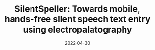 ---
title: "SilentSpeller: Towards mobile, hands-free silent speech text entry using electropalatography"
collection: publications
date: 2022-04-30
venue: 'Proceedings of the 2022 CHI Conference on Human Factors in Computing Systems'
paperurl: 'https://doi.org/10.1145/3491102.3502015'
link: 'files/papers/SilentSpeller_CHI_2022.pdf'
citation: 'Naoki Kimura, <b>Tan Gemicioglu</b>, Jonathan Womack, Richard Li, Yuhui Zhao, Abdelkareem Bedri, Zixiong Su, Alex Olwal, Jun Rekimoto,  Thad Starner, &quot;SilentSpeller: Towards mobile, hands-free silent speech text entry using electropalatography.&quot; Proceedings of the 2022 CHI Conference on Human Factors in Computing Systems, 2022.'
---